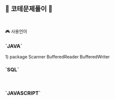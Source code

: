 <h2>📑 코테문제풀이 📑</h2> <br>

🎮 사용언어 <br>

<h3>`JAVA`</h3>
 1) package 
 Scanner 
 BufferedReader 
 BufferedWriter
<br>

<h3>`SQL`</h3>
<br> 

<h3>`JAVASCRIPT`</h3>
